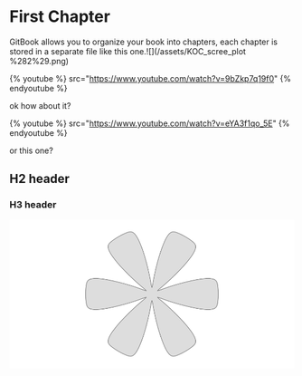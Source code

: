 # First Chapter

GitBook allows you to organize your book into chapters, each chapter is stored in a separate file like this one.![](/assets/KOC_scree_plot %282%29.png)

{% youtube %}
src="https://www.youtube.com/watch?v=9bZkp7q19f0" 
{% endyoutube %}

ok how about it?


{% youtube %} src="https://www.youtube.com/watch?v=eYA3f1qo_5E" 
{% endyoutube %}

or this one?

## H2 header



### H3 header
![](/assets/superformula.png)
